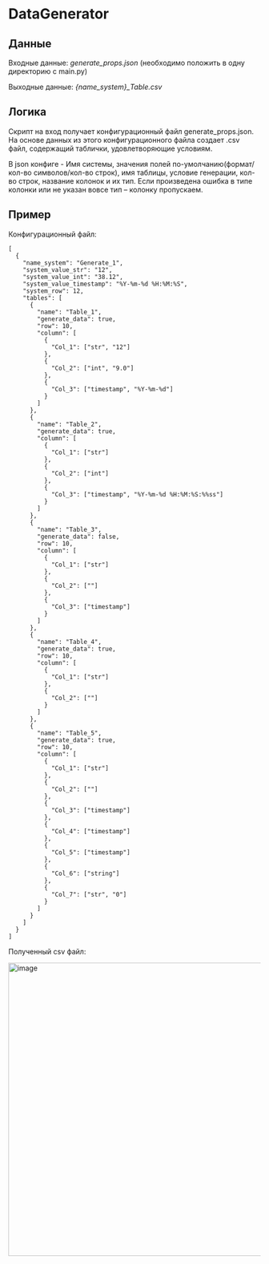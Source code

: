 # DataGenerator


## Данные

Входные данные: _generate_props.json_ (необходимо положить в одну директорию с main.py)

Выходные данные: _{name_system}\_Table.csv_


## Логика

Скрипт на вход получает конфигурационный файл generate_props.json. На основе данных из этого конфигурационного файла создает .csv файл, содержащий таблички, удовлетворяющие условиям.

В json конфиге - Имя системы, значения полей по-умолчанию(формат/кол-во символов/кол-во строк), имя таблицы, условие генерации, кол-во строк, название колонок и их тип. Если произведена ошибка в типе колонки или не указан вовсе тип – колонку пропускаем.



## Пример

Конфигурационный файл:

```
[
  {
    "name_system": "Generate_1",
    "system_value_str": "12",
    "system_value_int": "38.12",
    "system_value_timestamp": "%Y-%m-%d %H:%M:%S",
    "system_row": 12,
    "tables": [
      {
        "name": "Table_1",
        "generate_data": true,
        "row": 10,
        "column": [
          {
            "Col_1": ["str", "12"]
          },
          {
            "Col_2": ["int", "9.0"]
          },
          {
            "Col_3": ["timestamp", "%Y-%m-%d"]
          }
        ]
      },
      {
        "name": "Table_2",
        "generate_data": true,
        "column": [
          {
            "Col_1": ["str"]
          },
          {
            "Col_2": ["int"]
          },
          {
            "Col_3": ["timestamp", "%Y-%m-%d %H:%M:%S:%%ss"]
          }
        ]
      },
      {
        "name": "Table_3",
        "generate_data": false,
        "row": 10,
        "column": [
          {
            "Col_1": ["str"]
          },
          {
            "Col_2": [""]
          },
          {
            "Col_3": ["timestamp"]
          }
        ]
      },
      {
        "name": "Table_4",
        "generate_data": true,
        "row": 10,
        "column": [
          {
            "Col_1": ["str"]
          },
          {
            "Col_2": [""]
          }
        ]
      },
      {
        "name": "Table_5",
        "generate_data": true,
        "row": 10,
        "column": [
          {
            "Col_1": ["str"]
          },
          {
            "Col_2": [""]
          },
          {
            "Col_3": ["timestamp"]
          },
          {
            "Col_4": ["timestamp"]
          },
          {
            "Col_5": ["timestamp"]
          },
          {
            "Col_6": ["string"]
          },
          {
            "Col_7": ["str", "0"]
          }
        ]
      }
    ]
  }
]
```


Полученный csv файл:

<img width="585" alt="image" src="https://user-images.githubusercontent.com/65617360/162841273-5558a3af-5211-406f-8eee-587152afbb84.png">

